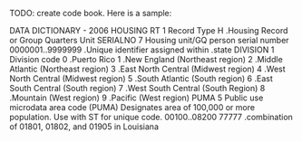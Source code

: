 TODO: create code book.  Here is a sample:

DATA DICTIONARY - 2006 HOUSING
RT 1 
 Record Type
 H .Housing Record or Group Quarters Unit
SERIALNO 7 
 Housing unit/GQ person serial number 
 0000001..9999999 .Unique identifier assigned within
 .state 
DIVISION 1 
 Division code
 0 .Puerto Rico
 1 .New England (Northeast region)
 2 .Middle Atlantic (Northeast region)
 3 .East North Central (Midwest region)
 4 .West North Central (Midwest region)
 5 .South Atlantic (South region)
 6 .East South Central (South region)
 7 .West South Central (South Region)
 8 .Mountain (West region)
 9 .Pacific (West region)
PUMA 5 
 Public use microdata area code (PUMA) 
 Designates area of 100,000 or more population. Use with ST for unique
 code.
 00100..08200 
 77777 .combination of 01801, 01802, and 01905 in Louisiana 


